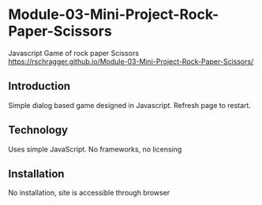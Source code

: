 # Module-03-Mini-Project-Rock-Paper-Scissors
Javascript Game of rock paper Scissors
 https://rschragger.github.io/Module-03-Mini-Project-Rock-Paper-Scissors/
 
## Introduction
 
Simple dialog based game designed in Javascript. Refresh page to restart.
 
## Technology
 
Uses simple JavaScript. No frameworks, no licensing
 
## Installation
 
No installation, site is accessible through browser
